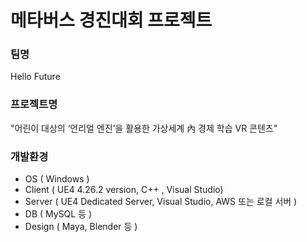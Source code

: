 # 메타버스 경진대회 프로젝트 

### 팀명
Hello Future

### 프로젝트명
"어린이 대상의 ‘언리얼 엔진’을 활용한 가상세계 內 경제 학습 VR 콘텐츠"

### 개발환경
* OS ( Windows )
* Client ( UE4 4.26.2 version, C++ , Visual Studio)
* Server ( UE4 Dedicated Server, Visual Studio, AWS 또는 로컬 서버 )
* DB ( MySQL 등 )
* Design ( Maya, Blender 등 )

